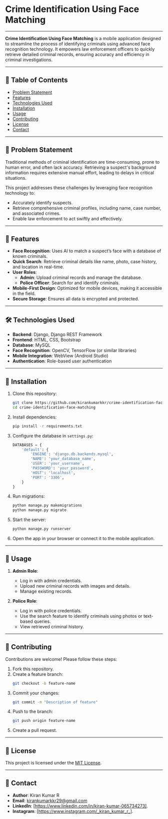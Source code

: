 # Crime Identification Using Face Matching
---
**Crime Identification Using Face Matching** is a mobile application designed to streamline the process of identifying criminals using advanced face recognition technology. It empowers law enforcement officers to quickly retrieve detailed criminal records, ensuring accuracy and efficiency in criminal investigations.

---

## 📝 **Table of Contents**
- [Problem Statement](#problem-statement)
- [Features](#features)
- [Technologies Used](#technologies-used)
- [Installation](#installation)
- [Usage](#usage)
- [Contributing](#contributing)
- [License](#license)
- [Contact](#contact)

---

## 📌 **Problem Statement**

Traditional methods of criminal identification are time-consuming, prone to human error, and often lack accuracy. Retrieving a suspect's background information requires extensive manual effort, leading to delays in critical situations.

This project addresses these challenges by leveraging face recognition technology to:
- Accurately identify suspects.
- Retrieve comprehensive criminal profiles, including name, case number, and associated crimes.
- Enable law enforcement to act swiftly and effectively.

---

## 🚀 **Features**
- **Face Recognition**: Uses AI to match a suspect’s face with a database of known criminals.
- **Quick Search**: Retrieve criminal details like name, photo, case history, and location in real-time.
- **User Roles**:
  - **Admin**: Upload criminal records and manage the database.
  - **Police Officer**: Search for and identify criminals.
- **Mobile-First Design**: Optimized for mobile devices, making it accessible in the field.
- **Secure Storage**: Ensures all data is encrypted and protected.

---

## 🛠️ **Technologies Used**
- **Backend**: Django, Django REST Framework
- **Frontend**: HTML, CSS, Bootstrap
- **Database**: MySQL
- **Face Recognition**: OpenCV, TensorFlow (or similar libraries)
- **Mobile Integration**: WebView (Android Studio)
- **Authentication**: Role-based user authentication

---

## 🔧 **Installation**

1. Clone this repository:
   ```bash
   git clone https://github.com/kirankumarkkr/crime-identification-face-matching.git
   cd crime-identification-face-matching
   ```

2. Install dependencies:
   ```bash
   pip install -r requirements.txt
   ```

3. Configure the database in `settings.py`:
   ```python
   DATABASES = {
       'default': {
           'ENGINE': 'django.db.backends.mysql',
           'NAME': 'your_database_name',
           'USER': 'your_username',
           'PASSWORD': 'your_password',
           'HOST': 'localhost',
           'PORT': '3306',
       }
   }
   ```

4. Run migrations:
   ```bash
   python manage.py makemigrations
   python manage.py migrate
   ```

5. Start the server:
   ```bash
   python manage.py runserver
   ```

6. Open the app in your browser or connect it to the mobile application.

---

## 📖 **Usage**

1. **Admin Role**:
   - Log in with admin credentials.
   - Upload new criminal records with images and details.
   - Manage existing records.

2. **Police Role**:
   - Log in with police credentials.
   - Use the search feature to identify criminals using photos or text-based queries.
   - View retrieved criminal history.

---

## 🤝 **Contributing**

Contributions are welcome! Please follow these steps:
1. Fork this repository.
2. Create a feature branch:
   ```bash
   git checkout -b feature-name
   ```
3. Commit your changes:
   ```bash
   git commit -m "Description of feature"
   ```
4. Push to the branch:
   ```bash
   git push origin feature-name
   ```
5. Create a pull request.

---

## 📜 **License**
This project is licensed under the [MIT License](LICENSE).

---

## 📧 **Contact**
- **Author**: Kiran Kumar R  
- **Email**: kirankumarkkr29@gmail.com  
- **LinkedIn**: [https://www.linkedin.com/in/kiran-kumar-065734273].  
- **Instagram**: [https://www.instagram.com/_kiran_kumar_r_].

